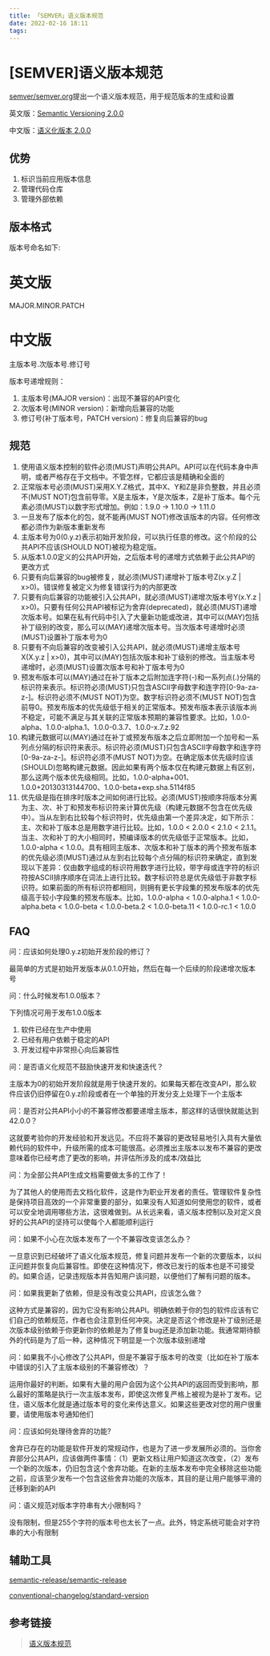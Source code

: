 ```yaml
---
title: 「SEMVER」语义版本规范
date: 2022-02-16 18:11
tags:
---
```


# [SEMVER]语义版本规范

[semver/semver.org](https://github.com/semver/semver.org)提出一个语义版本规范，用于规范版本的生成和设置

英文版：[Semantic Versioning 2.0.0](https://semver.org/)

中文版：[语义化版本 2.0.0](https://semver.org/lang/zh-CN/)

## 优势

1. 标识当前应用版本信息
2. 管理代码仓库
3. 管理外部依赖

## 版本格式

版本号命名如下:

# 英文版

MAJOR.MINOR.PATCH

# 中文版

主版本号.次版本号.修订号

版本号递增规则：

1. 主版本号(MAJOR version)：出现不兼容的API变化
2. 次版本号(MINOR version)：新增向后兼容的功能
3. 修订号(补丁版本号，PATCH version)：修复向后兼容的bug

## 规范

1. 使用语义版本控制的软件必须(MUST)声明公共API。API可以在代码本身中声明，或者严格存在于文档中。不管怎样，它都应该是精确和全面的
2. 正常版本号必须(MUST)采用X.Y.Z格式，其中X、Y和Z是非负整数，并且必须不(MUST NOT)包含前导零。X是主版本，Y是次版本，Z是补丁版本。每个元素必须(MUST)以数字形式增加。例如：1.9.0 -> 1.10.0 -> 1.11.0
3. 一旦发布了版本化的包，就不能再(MUST NOT)修改该版本的内容。任何修改都必须作为新版本重新发布
4. 主版本号为0(0.y.z)表示初始开发阶段，可以执行任意的修改。这个阶段的公共API不应该(SHOULD NOT)被视为稳定版。
5. 从版本1.0.0定义的公共API开始，之后版本号的递增方式依赖于此公共API的更改方式
6. 只要有向后兼容的bug被修复，就必须(MUST)递增补丁版本号Z(x.y.Z | x>0)。错误修复被定义为修复错误行为的内部更改
7. 只要有向后兼容的功能被引入公共API，就必须(MUST)递增次版本号Y(x.Y.z | x>0)。只要有任何公共API被标记为舍弃(deprecated)，就必须(MUST)递增次版本号。如果在私有代码中引入了大量新功能或改进，其中可以(MAY)包括补丁级别的改变，那么可以(MAY)递增次版本号。当次版本号递增时必须(MUST)设置补丁版本号为0
8. 只要有不向后兼容的改变被引入公共API，就必须(MUST)递增主版本号X(X.y.z | x>0)，其中可以(MAY)包括次版本和补丁级别的修改。当主版本号递增时，必须(MUST)设置次版本号和补丁版本号为0
9. 预发布版本可以(MAY)通过在补丁版本之后附加连字符(-)和一系列点(.)分隔的标识符来表示。标识符必须(MUST)只包含ASCII字母数字和连字符[0-9a-za-z-]。标识符必须不(MUST NOT)为空。数字标识符必须不(MUST NOT)包含前导0。预发布版本的优先级低于相关的正常版本。预发布版本表示该版本尚不稳定，可能不满足与其关联的正常版本预期的兼容性要求。比如，1.0.0-alpha、1.0.0-alpha.1、1.0.0-0.3.7、1.0.0-x.7.z.92
10. 构建元数据可以(MAY)通过在补丁或预发布版本之后立即附加一个加号和一系列点分隔的标识符来表示。标识符必须(MUST)只包含ASCII字母数字和连字符[0-9a-za-z-]。标识符必须不(MUST NOT)为空。在确定版本优先级时应该(SHOULD)忽略构建元数据。因此如果有两个版本仅在构建元数据上有区别，那么这两个版本优先级相同。比如，1.0.0-alpha+001、1.0.0+20130313144700、1.0.0-beta+exp.sha.5114f85
11. 优先级是指在排序时版本之间如何进行比较。必须(MUST)按顺序将版本分离为主、次、补丁和预发布标识符来计算优先级（构建元数据不包含在优先级中）。当从左到右比较每个标识符时，优先级由第一个差异决定，如下所示：主、次和补丁版本总是用数字进行比较。比如，1.0.0 < 2.0.0 < 2.1.0 < 2.1.1。当主、次和补丁的大小相同时，预编译版本的优先级低于正常版本。比如，1.0.0-alpha < 1.0.0。具有相同主版本、次版本和补丁版本的两个预发布版本的优先级必须(MUST)通过从左到右比较每个点分隔的标识符来确定，直到发现以下差异：仅由数字组成的标识符用数字进行比较，带字母或连字符的标识符按ASCII排序顺序在词法上进行比较。数字标识符总是优先级低于非数字标识符。如果前面的所有标识符都相同，则拥有更长字段集的预发布版本的优先级高于较小字段集的预发布版本。比如，1.0.0-alpha < 1.0.0-alpha.1 < 1.0.0-alpha.beta < 1.0.0-beta < 1.0.0-beta.2 < 1.0.0-beta.11 < 1.0.0-rc.1 < 1.0.0

## FAQ

问：应该如何处理0.y.z初始开发阶段的修订？

最简单的方式是初始开发版本从0.1.0开始，然后在每一个后续的阶段递增次版本号

问：什么时候发布1.0.0版本？

下列情况可用于发布1.0.0版本

1. 软件已经在生产中使用
2. 已经有用户依赖于稳定的API
3. 开发过程中非常担心向后兼容性

问：是否语义化规范不鼓励快速开发和快速迭代？

主版本为0的初始开发阶段就是用于快速开发的。如果每天都在改变API，那么软件应该仍旧停留在0.y.z阶段或者在一个单独的开发分支上处理下一个主版本

问：是否对公共API小小的不兼容修改都要递增主版本，那这样的话很快就能达到42.0.0？

这就要考验你的开发经验和开发远见。不应将不兼容的更改轻易地引入具有大量依赖代码的软件中，升级所需的成本可能很高。必须推出主版本以发布不兼容的更改意味着你已经考虑了更改的影响，并评估所涉及的成本/效益比

问：为全部公共API生成文档需要做太多的工作了！

为了其他人的使用而去文档化软件，这是作为职业开发者的责任。管理软件复杂性是保持项目高效的一个非常重要的部分，如果没有人知道如何使用您的软件，或者可以安全地调用哪些方法，这很难做到。从长远来看，语义版本控制以及对定义良好的公共API的坚持可以使每个人都能顺利运行

问：如果不小心在次版本发布了一个不兼容改变该怎么办？

一旦意识到已经破坏了语义化版本规范，修复问题并发布一个新的次要版本，以纠正问题并恢复向后兼容性。即使在这种情况下，修改已发行的版本也是不可接受的。如果合适，记录违规版本并告知用户该问题，以便他们了解有问题的版本。

问：如果我更新了依赖，但是没有改变公共API，应该怎么做？

这种方式是兼容的，因为它没有影响公共API。明确依赖于你的包的软件应该有它们自己的依赖规范，作者也会注意到任何冲突。决定是否这个修改是补丁级别还是次版本级别依赖于你更新你的依赖是为了修复bug还是添加新功能。我通常期待额外的代码是为了后一种，这种情况下明显是一个次版本级别递增

问：如果我不小心修改了公共API，但是不兼容于版本号的改变（比如在补丁版本中错误的引入了主版本级别的不兼容修改）？

运用你最好的判断。如果有大量的用户会因为这个公共API的返回而受到影响，那么最好的策略是执行一次主版本发布，即使这次修复严格上被视为是补丁发布。记住，语义版本化就是通过版本号的变化来传达意义。如果这些更改对您的用户很重要，请使用版本号通知他们

问：应该如何处理待舍弃的功能?

舍弃已存在的功能是软件开发的常规动作，也是为了进一步发展所必须的。当你舍弃部分公共API，应该做两件事情：（1）更新文档让用户知道这次改变，（2）发布一个新的次版本，仍旧包含这个舍弃功能。在新的主版本发布中完全移除这些功能之前，应该至少发布一个包含这些舍弃功能的次版本，其目的是让用户能够平滑的迁移到新的API

问：语义规范对版本字符串有大小限制吗？

没有限制，但是255个字符的版本号也太长了一点。此外，特定系统可能会对字符串的大小有限制

## 辅助工具

[semantic-release/semantic-release](https://github.com/semantic-release/semantic-release)

[conventional-changelog/standard-version](https://github.com/conventional-changelog/standard-version)

## 参考链接

> [语义版本规范](https://zj-git-guide.readthedocs.io/zh_CN/latest/version/%5BSEMVER%5D%E8%AF%AD%E4%B9%89%E7%89%88%E6%9C%AC%E8%A7%84%E8%8C%83/)
